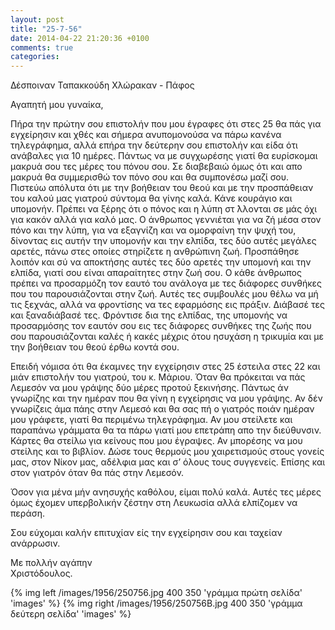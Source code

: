 ```yaml
---
layout: post
title: "25-7-56"
date: 2014-04-22 21:20:36 +0100
comments: true
categories: 
---
```


Δέσποιναν Ταπακκούδη Χλώρακαν - Πάφος

Αγαπητή μου γυναίκα,

Πήρα την πρώτην σου επιστολήν που μου έγραφες ότι στες 25 θα πάς για εγχείρησιν και χθές και σήμερα ανυπομονούσα να πάρω κανένα τηλεγράφημα, αλλά επήρα την δεύτερην σου επιστολήν και είδα ότι ανάβαλες για 10 ημέρες. Πάντως να με συγχωρέσης γιατί θα ευρίσκομαι μακρυά σου τες μέρες του πόνου σου. Σε διαβεβαιώ όμως ότι και απο μακρυά θα συμμερισθώ τον πόνο σου και θα συμπονέσω μαζί σου. Πιστεύω απόλυτα ότι με την βοήθειαν του θεού και με την προσπάθειαν του καλού μας γιατρού σύντομα θα γίνης καλά. Κάνε κουράγιο και υπομονήν. Πρέπει να ξέρης ότι ο πόνος και η λύπη στ ́λλονται σε μάς όχι για κακόν αλλά για καλό μας. Ο άνθρωπος γεννιέται για να ζή μέσα στον πόνο και την λύπη, για να εξαγνίζη και να ομορφαίνη την ψυχή του, δίνοντας εις αυτήν την υπομονήν και την ελπίδα, τες δύο αυτές μεγάλες αρετές, πάνω στες οποίες στηρίζετε η ανθρώπινη ζωή. Προσπάθησε λοιπόν και σύ να αποκτήσης αυτές τες δύο αρετές την υπομονή και την ελπίδα, γιατί σου είναι απαραίτητες στην ζωή σου.
Ο κάθε άνθρωπος πρέπει να προσαρμόζη τον εαυτό του ανάλογα με τες διάφορες συνθήκες που του παρουσιάζονται στην ζωή. Αυτές τες συμβουλές μου θέλω να μή τις ξεχνάς, αλλά να φροντίσης να τες εφαρμόσης εις πράξιν. Διάβασέ τες και ξαναδιάβασέ τες. Φρόντισε δια της ελπίδας, της υπομονής να προσαρμόσης τον εαυτόν σου εις τες διάφορες συνθήκες της ζωής που σου παρουσιάζονται καλές ή κακές μέχρις ότου ησυχάση η τρικυμία και με την βοήθειαν του θεού έρθω κοντά σου.

Επειδή νόμισα ότι θα έκαμνες την εγχείρησιν στες 25 έστειλα στες 22 και μιάν επιστολήν του γιατρού, του κ. Μάριου. Όταν θα πρόκειται να πάς Λεμεσόν να μου γράψης δύο μέρες προτού ξεκινήσης. Πάντως άν γνωρίζης και την ημέραν που θα γίνη η εγχείρησις να μου γράψης. Αν δέν γνωρίζεις άμα πάης στην Λεμεσό και θα σας πή ο γιατρός ποιάν ημέραν μου γράφετε, γιατί θα περιμένω τηλεγράφημα. Αν μου στείλετε και παραπάνω γράμματα θα τα πάρω γιατί μου επετράπη απο την διεύθυνσιν. Κάρτες θα στείλω για κείνους που μου έγραψες. Αν μπορέσης να μου στείλης και το βιβλίον. Δώσε τους θερμούς μου χαιρετισμούς στους γονείς μας, στον Νίκον μας, αδέλφια μας και σ’ όλους τους συγγενείς. Επίσης και στον γιατρόν όταν θα πάς στην Λεμεσόν.

Όσον για μένα μήν ανησυχής καθόλου, είμαι πολύ καλά. Αυτές τες μέρες όμως έχομεν υπερβολικήν ζέστην στη Λευκωσία αλλά ελπίζομεν να περάση.

Σου εύχομαι καλήν επιτυχίαν είς την εγχείρησιν σου και ταχείαν ανάρρωσιν.

Με πολλήν αγάπην<br/>
 Χριστόδουλος.

{% img left /images/1956/250756.jpg 400 350 'γράμμα πρώτη σελίδα' 'images' %}
{% img right /images/1956/250756B.jpg 400 350 'γράμμα δεύτερη σελίδα' 'images' %}

